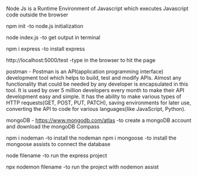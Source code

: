 Node Js is a Runtime Environment of Javascript which executes Javascript code outside the browser

npm init   -to  node.js initialization

node index.js  -to get output in terminal

npm i express    -to install express

http://localhost:5000/test   -type in the browser to hit the page

postman - Postman is an API(application programming interface) development tool which helps to build, test and modify APIs. Almost any functionality that could be needed by any developer is encapsulated in this tool. It is used by over 5 million developers every month to make their API development easy and simple. It has the ability to make various types of HTTP requests(GET, POST, PUT, PATCH), saving environments for later use, converting the API to code for various languages(like JavaScript, Python).


mongoDB  -   https://www.mongodb.com/atlas   -to create a mongoDB account and  download the mongoDB Compass


npm i  nodeman    -to  install the nodeman
npm i mongoose    -to install the mongoose   assists to connect the database


node filename       -to run the express project



npx nodemon filename  -to run the project with nodemon assist
